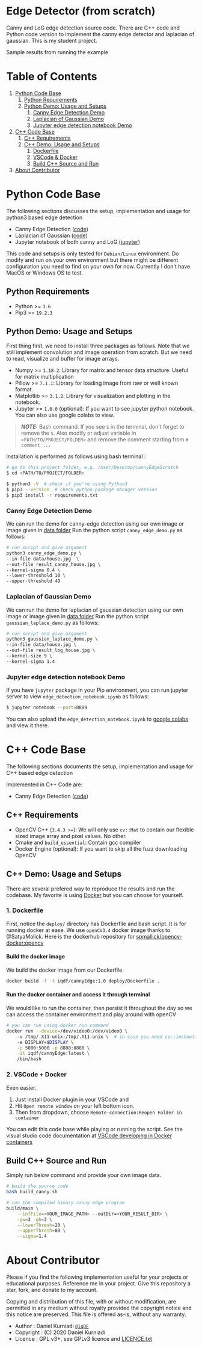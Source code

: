 # Edge Detector (from scratch)

Canny and LoG edge detection source code. There are C++ code and Python code version to implement the canny edge detector and laplacian of gaussian. This is my student project.

Sample results from running the example

# Table of Contents
1. [Python Code Base](#Python-Code-Base)
    1. [Python Requirements](##Python-Requirements)
    2. [Python Demo: Usage and Setups](##Python-Demo:-Usage-and-Setups)
        1. [Canny Edge Detection Demo](###Canny-Edge-Detection-Demo)
        2. [Laplacian of Gaussian Demo](###Laplacian-of-Gaussian-Demo)
        3. [Jupyter edge detection notebook Demo](###Jupyter-edge-detection-notebook-Demo)
2. [C++ Code Base](#C++-Code-Base)
    1. [C++ Requirements](##C++-Requirements)
    2. [C++ Demo: Usage and Setups](##C++-Demo:-Usage-and-Setups)
        1. [Dockerfile](###1.-Dockerfile)
        2. [VSCode & Docker](###2.-VSCode-+-Docker)
        3. [ Build C++ Source and Run](###Build-C++-Source-and-Run)
3. [About Contributor](#About-Contributor)



# Python Code Base

The following sections discusses the setup, implementation and usage for python3 based edge detection
* Canny Edge Detection ([code](canny_edge_demo.py))
* Laplacian of Gaussian ([code](gaussian_laplace_demo.py))
* Jupyter notebook of both canny and LoG ([jupyter](edge_detection_notebook.ipynb))

This code and setups is only tested for `Debian/Linux` environment. Do modify and run on your own environment but 
there might be different configuration you need to find on your own for now. Currently I don't have MacOS or Windows OS to test.

## Python Requirements
* Python >= `3.6`
* Pip3 >= `19.2.3`

## Python Demo: Usage and Setups

First thing first, we need to install three packages as follows. Note that we still implement convolution and 
image operation from scratch. But we need to read, visualize and buffer for image arrays.

* Numpy >= `1.18.2`: Library for matrix and tensor data structure. Useful for matrix multiplication
* Pillow >= `7.1.1`: Library for loading image from raw or well known format.
* Matplotlib >= `3.1.2`: Library for visualization and plotting in the notebook.
* Jupyter >= `1.0.0` (optional): If you want to see jupyter python notebook. You can also use google colabs to view.

> **_NOTE:_** Bash command. If you see `$` in the terminal, don't forget to remove the `$`. 
Also modify or adjust variable in `<PATH/TO/PROJECT/FOLDER>` and remove the comment starting from `# comment ...`

Installation is performed as follows using bash terminal :


```bash
# go to this project folder, e.g. /user/Desktop/cannyEdgeScratch
$ cd <PATH/TO/PROJECT/FOLDER>  

$ python3 -V  # check if you're using Python3
$ pip3 --version  # check python package manager version
$ pip3 install -r requirements.txt
```

### Canny Edge Detection Demo

We can run the demo for canny-edge detection using our own image or image given in [data folder](data/)
Run the python script `canny_edge_demo.py` as follows:

```bash
# run script and give argument
python3 canny_edge_demo.py \
--in-file data/house.jpg  \  
--out-file result_canny_house.jpg \
--kernel-sigma 0.4 \
--lower-threshold 10 \
--upper-threshold 40
```

### Laplacian of Gaussian Demo

We can run the demo for laplacian of gaussian detection using our own image or image given in [data folder](data/)
Run the python script `gaussian_laplace_demo.py` as follows:

```bash
# run script and give argument
python3 gaussian_laplace_demo.py \
--in-file data/house.jpg \
--out-file result_log_house.jpg \
--kernel-size 9 \
--kernel-sigma 1.4
```

### Jupyter edge detection notebook Demo

If you have `jupyter` package in your Pip environment, you can run jupyter server to view `edge_detection_notebook.ipynb` 
as follows:
```bash
$ jupyter notebook --port=8899
```

You can also upload the `edge_detection_notebook.ipynb` to [google colabs](https://colab.research.google.com/) and view it there.


# C++ Code Base

The following sections documents the setup, implementation and usage for C++ based edge detection

Implemented in C++ Code are:
* Canny Edge Detection ([code](src/main.cpp))

## C++ Requirements

- OpenCV C++ (`3.4.3 >=`): We will only use `cv::Mat` to contain our flexible sized image array and pixel values. No other.
- Cmake and `build_essential`: Contain gcc compiler
- Docker Engine (optional): If you want to skip all the fuzz downloading OpenCV

## C++ Demo: Usage and Setups

There are several prefered way to reproduce the results and run the codebase. My favorite is using [Docker](https://docker.io) but you can choose for yourself.

### 1. Dockerfile

First, notice the `deploy/` directory has Dockerfile and bash script. It is for running docker at ease. We use `openCV3.4` docker image
thanks to @SatyaMalick. Here is the dockerhub repository for [spmallick/opencv-docker:opencv](https://hub.docker.com/r/spmallick/opencv-docker)

#### Build the docker image
We build the docker image from our Dockerfile.

```bash
docker build -f -t iqdf/cannyEdge:1.0 deploy/Dockerfile .
```

#### Run the docker container and access it through terminal

We would like to run the container, then persist it throughout the day so we can access the container environment
and play around with openCV 
```bash
# you can run using docker run command
docker run --device=/dev/video0:/dev/video0 \  
    -v /tmp/.X11-unix:/tmp/.X11-unix \  # in case you need cv::imshow()
    -e DISPLAY=$DISPLAY \
    -p 5000:5000 -p 8888:8888 \
    -it iqdf/cannyEdge:latest \
    /bin/bash
```

### 2. VSCode + Docker

Even easier. 

1. Just install Docker plugin in your VSCode and 
2. Hit `Open remote window` on your left bottom icon.
3. Then from dropdown, choose `Remote-connection:Reopen Folder in container`

You can edit this code base while playing or running the script. See the visual studio code documentation at [VSCode developing in Docker containers](https://code.visualstudio.com/docs/remote/containers)


## Build C++ Source and Run

Simply run below command and provide your own image data.
```bash
# build the source code
bash build_canny.sh

# run the compiled binary canny edge program
build/main \
    --infFile=<YOUR_IMAGE_PATH> --outDir=<YOUR_RESULT_DIR> \
    -gw=3 -gh=3 \
    --lowerThresh=20 \
    --upperThresh=80 \
    --sigma=1.4
```

# About Contributor

Please if you find the following implementation useful for your projects or educational purposes. Reference me in your project. Give this repository a star, fork, and donate to my account.

Copying and distribution of this file, with or without modification, are permitted in any medium without royalty provided the copyright notice and this notice are preserved. This file is offered as-is, without any warranty.

* Author    : Daniel Kurniadi [`@iqDF`](https://github.com/iqDF)
* Copyright : (C) 2020 Daniel Kurniadi
* Licence   : GPL v3+, see GPLv3 licence and [LICENCE.txt](LICENCE.txt)
